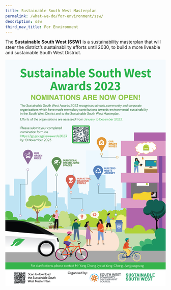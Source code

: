 ```yaml
---
title: Sustainable South West Masterplan
permalink: /what-we-do/for-environment/ssw/
description: ssw
third_nav_title: For Environment
---
```

The **Sustainable South West (SSW)** is a sustainability masterplan that will steer the district’s sustainability efforts until 2030, to build a more liveable and sustainable South West District.

![Sustainable South West Awards 2023](/images/What%20We%20Do/For%20Environment/fa_swcdc_a4_edm_2023.jpg)